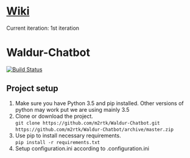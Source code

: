 # [Wiki](../../wiki)
Current iteration: 1st iteration

# Waldur-Chatbot
[![Build Status](https://travis-ci.org/m2rtk/Waldur-Chatbot.svg?branch=master)](https://travis-ci.org/m2rtk/Waldur-Chatbot)

## Project setup  

1. Make sure you have Python 3.5 and pip installed. Other versions of python may work put we are using mainly 3.5
2. Clone or download the project.  
        `git clone https://github.com/m2rtk/Waldur-Chatbot.git`  
        `https://github.com/m2rtk/Waldur-Chatbot/archive/master.zip`
3. Use pip to install necessary requirements.  
        `pip install -r requirements.txt`
4. Setup configuration.ini according to .configuration.ini
